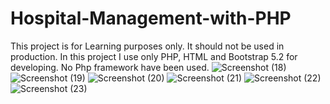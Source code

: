 # Hospital-Management-with-PHP
This project is for Learning purposes only. It should not be used in production. 
In this project I use only PHP, HTML and Bootstrap 5.2 for developing. No Php framework have been used.
![Screenshot (18)](https://user-images.githubusercontent.com/29786100/207070348-ee048f2c-3e18-47bd-9f34-169a2870af69.png)
![Screenshot (19)](https://user-images.githubusercontent.com/29786100/207070352-e19c928e-8501-40ed-a32b-e0a09d0c867a.png)
![Screenshot (20)](https://user-images.githubusercontent.com/29786100/207070359-9730a9e3-d082-4531-b497-3c22006558a7.png)
![Screenshot (21)](https://user-images.githubusercontent.com/29786100/207070363-251db57c-fa3d-4987-9a8d-87341e40f9ab.png)
![Screenshot (22)](https://user-images.githubusercontent.com/29786100/207070368-d5729458-a9e7-49cd-845b-d46dc9225cc0.png)
![Screenshot (23)](https://user-images.githubusercontent.com/29786100/207070375-15a6d2bc-cd4a-4692-8ba2-454aadfd32ba.png)
